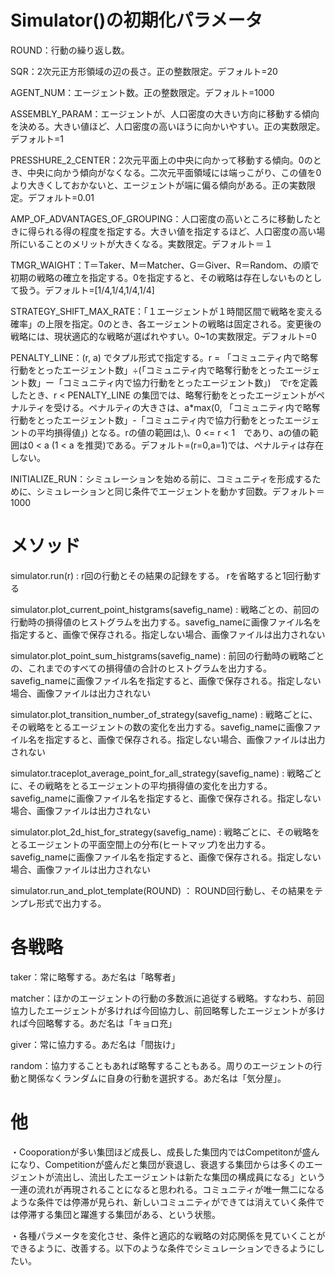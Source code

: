 # Simulator()の初期化パラメータ

ROUND：行動の繰り返し数。

SQR：2次元正方形領域の辺の長さ。正の整数限定。デフォルト=20

AGENT_NUM：エージェント数。正の整数限定。デフォルト=1000

ASSEMBLY_PARAM：エージェントが、人口密度の大きい方向に移動する傾向を決める。大きい値ほど、人口密度の高いほうに向かいやすい。正の実数限定。デフォルト=1

PRESSHURE_2_CENTER：2次元平面上の中央に向かって移動する傾向。0のとき、中央に向かう傾向がなくなる。二次元平面領域には端っこがり、この値を0より大きくしておかないと、エージェントが端に偏る傾向がある。正の実数限定。デフォルト=0.01

AMP_OF_ADVANTAGES_OF_GROUPING：人口密度の高いところに移動したときに得られる得の程度を指定する。大きい値を指定するほど、人口密度の高い場所にいることのメリットが大きくなる。実数限定。デフォルト＝１

TMGR_WAIGHT：T＝Taker、M＝Matcher、G＝Giver、R＝Random、の順で初期の戦略の確立を指定する。0を指定すると、その戦略は存在しないものとして扱う。デフォルト=[1/4,1/4,1/4,1/4]

STRATEGY_SHIFT_MAX_RATE：「１エージェントが１時間区間で戦略を変える確率」の上限を指定。0のとき、各エージェントの戦略は固定される。変更後の戦略には、現状適応的な戦略が選ばれやすい。0~1の実数限定。デフォルト=0

PENALTY_LINE：(r, a) でタプル形式で指定する。r = 「コミュニティ内で略奪行動をとったエージェント数」÷(「コミュニティ内で略奪行動をとったエージェント数」ー「コミュニティ内で協力行動をとったエージェント数」)　でrを定義したとき、r < PENALTY_LINE の集団では、略奪行動をとったエージェントがペナルティを受ける。ペナルティの大きさは、a*max(0, 「コミュニティ内で略奪行動をとったエージェント数」-「コミュニティ内で協力行動をとったエージェントの平均損得値」) となる。rの値の範囲は,\、0 <= r < 1　であり、aの値の範囲は0 < a (1 < a を推奨)である。デフォルト=(r=0,a=1)では、ペナルティは存在しない。

INITIALIZE_RUN：シミュレーションを始める前に、コミュニティを形成するために、シミュレーションと同じ条件でエージェントを動かす回数。デフォルト＝1000

#   メソッド

simulator.run(r) : r回の行動とその結果の記録をする。 rを省略すると1回行動する

simulator.plot_current_point_histgrams(savefig_name) : 戦略ごとの、前回の行動時の損得値のヒストグラムを出力する。savefig_nameに画像ファイル名を指定すると、画像で保存される。指定しない場合、画像ファイルは出力されない

simulator.plot_point_sum_histgrams(savefig_name) : 前回の行動時の戦略ごとの、これまでのすべての損得値の合計のヒストグラムを出力する。savefig_nameに画像ファイル名を指定すると、画像で保存される。指定しない場合、画像ファイルは出力されない

simulator.plot_transition_number_of_strategy(savefig_name) : 戦略ごとに、その戦略をとるエージェントの数の変化を出力する。savefig_nameに画像ファイル名を指定すると、画像で保存される。指定しない場合、画像ファイルは出力されない

simulator.traceplot_average_point_for_all_strategy(savefig_name) : 戦略ごとに、その戦略をとるエージェントの平均損得値の変化を出力する。savefig_nameに画像ファイル名を指定すると、画像で保存される。指定しない場合、画像ファイルは出力されない

simulator.plot_2d_hist_for_strategy(savefig_name) : 戦略ごとに、その戦略をとるエージェントの平面空間上の分布(ヒートマップ)を出力する。savefig_nameに画像ファイル名を指定すると、画像で保存される。指定しない場合、画像ファイルは出力されない

simulator.run_and_plot_template(ROUND) ： ROUND回行動し、その結果をテンプレ形式で出力する。

# 各戦略

taker：常に略奪する。あだ名は「略奪者」

matcher：ほかのエージェントの行動の多数派に追従する戦略。すなわち、前回協力したエージェントが多ければ今回協力し、前回略奪したエージェントが多ければ今回略奪する。あだ名は「キョロ充」

giver：常に協力する。あだ名は「間抜け」

random：協力することもあれば略奪することもある。周りのエージェントの行動と関係なくランダムに自身の行動を選択する。あだ名は「気分屋」。

# 他

・Cooporationが多い集団ほど成長し、成長した集団内ではCompetitonが盛んになり、Competitionが盛んだと集団が衰退し、衰退する集団からは多くのエージェントが流出し、流出したエージェントは新たな集団の構成員になる」という一連の流れが再現されることになると思われる。コミュニティが唯一無二になるような条件では停滞が見られ、新しいコミュニティができては消えていく条件では停滞する集団と躍進する集団がある、という状態。

・各種パラメータを変化させ、条件と適応的な戦略の対応関係を見ていくことができるように、改善する。以下のような条件でシミュレーションできるようにしたい。

